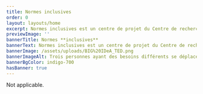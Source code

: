 ```yaml
---
title: Normes inclusives
order: 0
layout: layouts/home
excerpt: Normes inclusives est un centre de projet du Centre de recherche sur la conception inclusive (IDRC). Ici, nous rassemblons tous nos efforts liés au développement de normes inclusives. Notre travail consiste à mener des recherches auprès de la communauté des personnes handicapées pour éclairer l’élaboration de normes, à rédiger des normes de base et à participer activement aux comités d’élaboration de normes.
previewImage: ''
bannerTitle: Normes **inclusives**
bannerText: Normes inclusives est un centre de projet du Centre de recherche sur la conception inclusive (IDRC). Ici, nous rassemblons tous nos efforts liés au développement de normes inclusives. Notre travail consiste à mener des recherches auprès de la communauté des personnes handicapées pour éclairer l’élaboration de normes, à rédiger des normes de base et à participer activement aux comités d’élaboration de normes.
bannerImage: /assets/uploads/BIG%20IDeA_TED.png
bannerImageAlt: Trois personnes ayant des besoins différents se déplacent ensemble
bannerBgColor: indigo-700
hasBanner: true
---
```

Not applicable.
